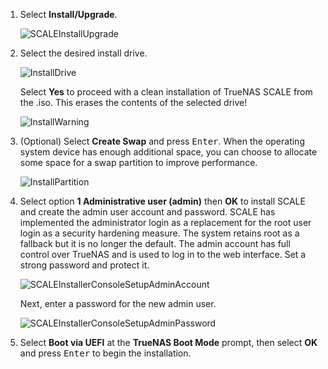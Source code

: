 &NewLine;

1. Select **Install/Upgrade**.

   ![SCALEInstallUpgrade](/images/SCALE/Install/SCALEInstallMainScreen.png "SCALE Install Main Screen")

2. Select the desired install drive.

   ![InstallDrive](/images/SCALE/Install/SCALEInstallDriveScreen.png "Install Drive Screen")

   Select **Yes** to proceed with a clean installation of TrueNAS SCALE from the <file>.iso</file>.
   This erases the contents of the selected drive!

   ![InstallWarning](/images/SCALE/Install/SCALEInstallWarningScreen.png "Install Warning Screen")

3. (Optional) Select **Create Swap** and press <kbd>Enter</kbd>.
   When the operating system device has enough additional space, you can choose to allocate some space for a swap partition to improve performance.

   ![InstallPartition](/images/SCALE/Install/SCALEInstallPartitionScreen.png "Install Partition Screen")

4. Select option **1 Administrative user (admin)** then **OK** to install SCALE and create the admin user account and password.
   SCALE has implemented the administrator login as a replacement for the root user login as a security hardening measure.
   The system retains root as a fallback but it is no longer the default.
   The admin account has full control over TrueNAS and is used to log in to the web interface.
   Set a strong password and protect it.

   ![SCALEInstallerConsoleSetupAdminAccount](/images/SCALE/Install/SCALEInstallerConsoleSetupAdminAccount.png "Admin User Screen")

   Next, enter a password for the new admin user.

   ![SCALEInstallerConsoleSetupAdminPassword](/images/SCALE/Install/SCALEInstallerConsoleSetupAdminPassword.png "Install Password Screen")

5. Select **Boot via UEFI** at the **TrueNAS Boot Mode** prompt, then select **OK** and press <kbd>Enter</kbd> to begin the installation.
